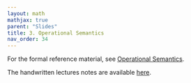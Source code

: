```yaml
---
layout: math
mathjax: true
parent: "Slides"
title: 3. Operational Semantics
nav_order: 34
---
```


For the formal reference material, see [Operational Semantics](../semantics/operational.md).

The handwritten lectures notes are available [here](../assets/semantics/operational-semantics.pdf).